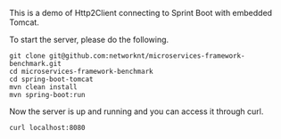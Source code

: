 This is a demo of Http2Client connecting to Sprint Boot with embedded Tomcat.

To start the server, please do the following.

```
git clone git@github.com:networknt/microservices-framework-benchmark.git
cd microservices-framework-benchmark
cd spring-boot-tomcat
mvn clean install
mvn spring-boot:run
```

Now the server is up and running and you can access it through curl.

```
curl localhost:8080
```
